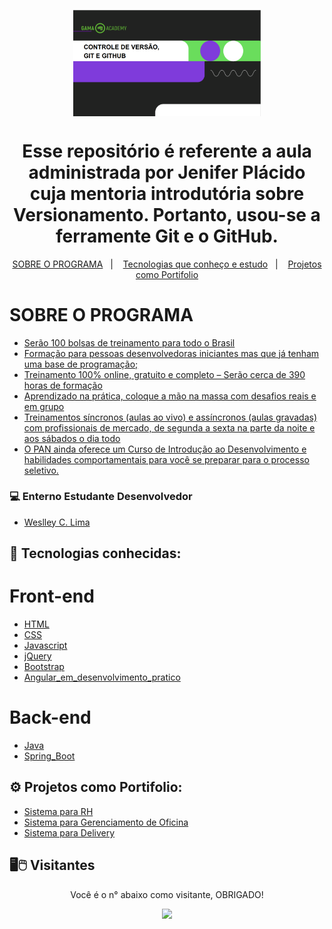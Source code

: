 <p align="center">
  <a href="https://bancopan.corporate.gama.academy/">
    <img align="center" width="300" src="https://github.com/WCL79/gamaPanAcademy/blob/master/image/1.png" style="max-width:100%;">
  </a>
</p>
<h1 align="center">
  Esse repositório é referente a aula administrada por Jenifer Plácido cuja mentoria introdutória sobre Versionamento. Portanto, usou-se a ferramente Git e o GitHub.
</h1>

<p align="center">
  <a href="#-sobre-programa">SOBRE O PROGRAMA</a>&nbsp;&nbsp;&nbsp;|&nbsp;&nbsp;&nbsp;
  <a href="#-tecnologias">Tecnologias que conheço e estudo</a>&nbsp;&nbsp;&nbsp;|&nbsp;&nbsp;&nbsp;
  <a href="#-projetos">Projetos como Portifolio</a>
</p>

# SOBRE O PROGRAMA

- [Serão 100 bolsas de treinamento para todo o Brasil](https://bancopan.corporate.gama.academy/)
- [Formação para pessoas desenvolvedoras iniciantes mas que já tenham uma base de programação;](https://bancopan.corporate.gama.academy/)
- [Treinamento 100% online, gratuito e completo – Serão cerca de 390 horas de formação](https://bancopan.corporate.gama.academy/)
- [Aprendizado na prática, coloque a mão na massa com desafios reais e em grupo](https://bancopan.corporate.gama.academy/)
- [Treinamentos síncronos (aulas ao vivo) e assíncronos (aulas gravadas) com profissionais de mercado, de segunda a sexta na parte da noite e aos sábados o dia todo](https://bancopan.corporate.gama.academy/)
- [O PAN ainda oferece um Curso de Introdução ao Desenvolvimento e habilidades comportamentais para você se preparar para o processo seletivo.](https://bancopan.corporate.gama.academy/)


### 💻 Enterno Estudante Desenvolvedor

- [Weslley C. Lima](https://www.linkedin.com/in/weslley-lima-6844122b/)


## 🚀 Tecnologias conhecidas:
# Front-end
- [HTML](https://www.w3schools.com/html/)
- [CSS](https://www.w3schools.com/css/)
- [Javascript](https://www.w3schools.com/js/)
- [jQuery](https://www.w3schools.com/jquery/default.asp)
- [Bootstrap](https://www.w3schools.com/bootstrap/bootstrap_ver.asp)
- [Angular_em_desenvolvimento_pratico](https://angular.io/)
# Back-end
- [Java](https://www.w3schools.com/java/default.asp)
- [Spring_Boot](https://spring.io/projects/spring-boot)


## ⚙️ Projetos como Portifolio:

- [Sistema para RH](https://sistemapararhspringboot.herokuapp.com/)
- [Sistema para Gerenciamento de Oficina](https://gerenciadordeoficina.netlify.app/)
- [Sistema para Delivery](https://wclsds2.netlify.app/)

	
## 🖥️🖱️ Visitantes

<p align="center">Você é o n° abaixo como visitante, OBRIGADO!</p>
<p align="center">   <img alingn="center" src="https://profile-counter.glitch.me/WCL79/count.svg" /></p>
